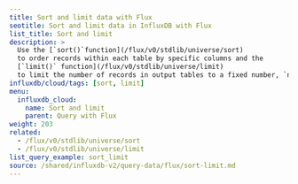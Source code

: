 ```yaml
---
title: Sort and limit data with Flux
seotitle: Sort and limit data in InfluxDB with Flux
list_title: Sort and limit
description: >
  Use the [`sort()`function](/flux/v0/stdlib/universe/sort)
  to order records within each table by specific columns and the
  [`limit()` function](/flux/v0/stdlib/universe/limit)
  to limit the number of records in output tables to a fixed number, `n`.
influxdb/cloud/tags: [sort, limit]
menu:
  influxdb_cloud:
    name: Sort and limit
    parent: Query with Flux
weight: 203
related:
  - /flux/v0/stdlib/universe/sort
  - /flux/v0/stdlib/universe/limit
list_query_example: sort_limit
source: /shared/influxdb-v2/query-data/flux/sort-limit.md
---
```


<!-- The content of this file is at 
// SOURCE content/shared/influxdb-v2/query-data/flux/sort-limit.md-->